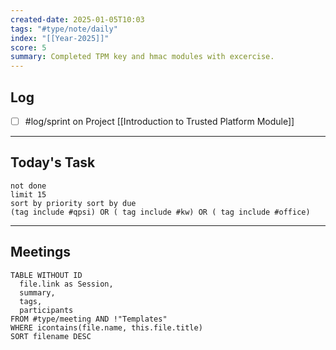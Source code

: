 ```yaml
---
created-date: 2025-01-05T10:03
tags: "#type/note/daily"
index: "[[Year-2025]]"
score: 5
summary: Completed TPM key and hmac modules with excercise.
---
```


## Log
- [ ] #log/sprint on Project [[Introduction to Trusted Platform Module]]

---

## Today's Task

```tasks
not done
limit 15
sort by priority sort by due
(tag include #qpsi) OR ( tag include #kw) OR ( tag include #office)
```
---

## Meetings

```dataview
TABLE WITHOUT ID
  file.link as Session,
  summary,
  tags,
  participants
FROM #type/meeting AND !"Templates"
WHERE icontains(file.name, this.file.title)
SORT filename DESC
```